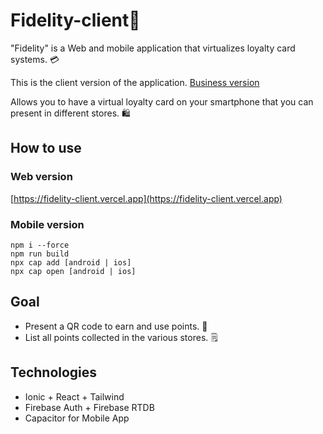# Fidelity-client📱

"Fidelity" is a Web and mobile application that virtualizes loyalty card systems. 💳

This is the client version of the application. [Business version](https://github.com/BillyRonico412/fidelity-business)

Allows you to have a virtual loyalty card on your smartphone that you can present in different stores. 🛍️

## How to use
### Web version
[https://fidelity-client.vercel.app](https://fidelity-client.vercel.app)
### Mobile version
```
npm i --force
npm run build
npx cap add [android | ios]
npx cap open [android | ios]
```


## Goal
- Present a QR code to earn and use points. 🏁
- List all points collected in the various stores. 🗒️

## Technologies
- Ionic + React + Tailwind
- Firebase Auth + Firebase RTDB
- Capacitor for Mobile App
